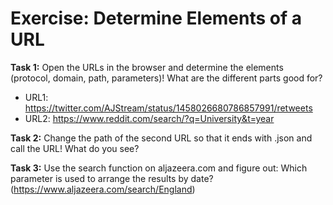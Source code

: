 # Exercise: Determine Elements of a URL 

**Task 1:** Open the URLs in the browser and determine the elements (protocol, domain, path, parameters)! What are the different parts good for? 

- URL1: https://twitter.com/AJStream/status/1458026680786857991/retweets
- URL2: https://www.reddit.com/search/?q=University&t=year

**Task 2:** Change the path of the second URL so that it ends with .json and call the URL! What do you see?

**Task 3:** Use the search function on aljazeera.com and figure out: Which parameter is used to arrange the results by date? (https://www.aljazeera.com/search/England) 
